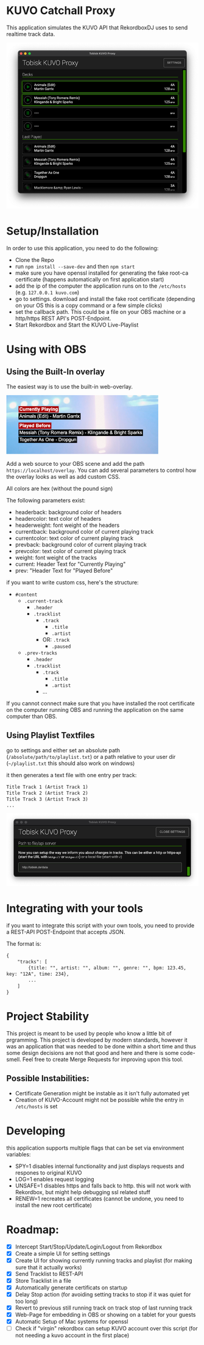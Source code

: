# KUVO Catchall Proxy

This application simulates the KUVO API that RekordboxDJ uses to send realtime track data.


![alt text](/docs/app.png "Application Main Window")


# Setup/Installation
In order to use this application, you need to do the following:
- Clone the Repo
- run `npm install --save-dev` and then `npm start`
- make sure you have openssl installed for generating the fake root-ca certificate (happens automatically on first application start)
- add the ip of the computer the application runs on to the `/etc/hosts` (e.g. `127.0.0.1 kuvo.com`)
- go to settings. download and install the fake root certificate (depending on your OS this is a copy command or a few simple clicks)
- set the callback path. This could be a file on your OBS machine or a http/https REST API's POST-Endpoint.
- Start Rekordbox and Start the KUVO Live-Playlist

# Using with OBS

## Using the Built-In overlay

The easiest way is to use the built-in web-overlay.

![alt text](/docs/overlay.png "Overlay Example")

Add a web source to your OBS scene and add the path `https://localhost/overlay`. You can add several parameters to control how the overlay looks as well as add custom CSS.

All colors are hex (without the pound sign)

The following parameters exist:

- headerback: background color of headers
- headercolor: text color of headers
- headerweight: font weight of the headers
- currentback: background color of current playing track
- currentcolor: text color of current playing track
- prevback: background color of current playing track
- prevcolor: text color of current playing track
- weight: font weight of the tracks
- current: Header Text for "Currently Playing"
- prev: "Header Text for "Played Before"

if you want to write custom css, here's the structure:

- `#content`
  - `.current-track`
    - `.header`
    - `.tracklist`
      - `.track`
        - `.title`
        - `.artist`
      - OR: `.track`
        - `.paused`
  - `.prev-tracks`
    - `.header`
    - `.tracklist`
      - `.track`
        - `.title`
        - `.artist`
      - ...

If you cannot connect make sure that you have installed the root certificate on the computer running OBS and running the application on the same computer than OBS.

## Using Playlist Textfiles

go to settings and either set an absolute path (`/absolute/path/to/playlist.txt`) or a path relative to your user dir (`~/playlist.txt` this should also work on windows)

it then generates a text file with one entry per track:

```
Title Track 1 (Artist Track 1)
Title Track 2 (Artist Track 2)
Title Track 3 (Artist Track 3)
...
```

![alt text](/docs/settings.png "Application Main Window")


# Integrating with your tools

if you want to integrate this script with your own tools, you need to provide a REST-API POST-Endpoint that accepts JSON.

The format is:

```
{
    "tracks": [
        {title: "", artist: "", album: "", genre: "", bpm: 123.45, key: "12A", time: 234},
        ...
    ]
}
```

# Project Stability

This project is meant to be used by people who know a little bit of prgramming. This project is developed by modern standards, however it was an application that was needed to be done within a short time and thus some design decisions are not that good and here and there is some code-smell. Feel free to create Merge Requests for improving upon this tool.

## Possible Instabilities:

- Certificate Generation might be instable as it isn't fully automated yet
- Creation of KUVO-Account might not be possible while the entry in `/etc/hosts` is set

# Developing

this application supports multiple flags that can be set via environment variables:
- SPY=1 disables internal functionality and just displays requests and respones to original KUVO
- LOG=1 enables request logging
- UNSAFE=1 disables https and falls back to http. this will not work with Rekordbox, but might help debugging ssl related stuff
- RENEW=1 recreates all certificates (cannot be undone, you need to install the new root certificate)

# Roadmap:

- [X] Intercept Start/Stop/Update/Login/Logout from Rekordbox
- [X] Create a simple UI for setting settings
- [X] Create UI for showing currently running tracks and playlist (for making sure that it actually works)
- [X] Send Tracklist to REST-API
- [X] Store Tracklist in a file
- [X] Automatically generate certificats on startup
- [X] Delay Stop action (for avoiding setting tracks to stop if it was quiet for too long)
- [X] Revert to previous still running track on track stop of last running track
- [X] Web-Page for embedding in OBS or showing on a tablet for your guests
- [X] Automatic Setup of Mac systems for openssl
- [ ] Check if "virgin" rekordbox can setup KUVO account over this script (for not needing a kuvo account in the first place)